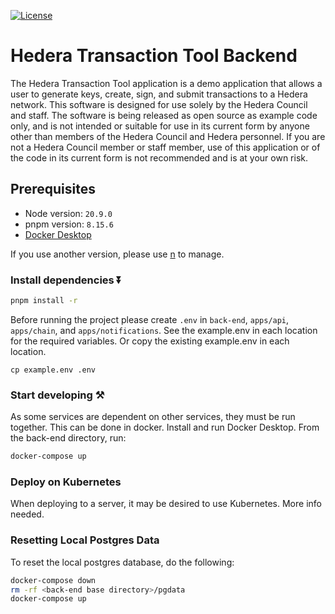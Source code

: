 [![License](https://img.shields.io/badge/License-Apache%202.0-blue.svg)](https://opensource.org/licenses/Apache-2.0)

# Hedera Transaction Tool Backend

The Hedera Transaction Tool application is a demo application that allows a user to generate keys, create, sign, and submit transactions to a Hedera network. This software is designed for use solely by the Hedera Council and staff. The software is being released as open source as example code only, and is not intended or suitable for use in its current form by anyone other than members of the Hedera Council and Hedera personnel. If you are not a Hedera Council member or staff member, use of this application or of the code in its current form is not recommended
and is at your own risk.

## Prerequisites

- Node version: `20.9.0`
- pnpm version: `8.15.6`
- [Docker Desktop](https://docs.docker.com/desktop/install/mac-install/)

If you use another version, please use [n](https://github.com/tj/n) to manage.

### Install dependencies ⏬

```bash
pnpm install -r
```

Before running the project please create `.env` in `back-end`, `apps/api`, `apps/chain`, 
and `apps/notifications`. See the example.env in each location for the required variables. 
Or copy the existing example.env in each location.

```shell
cp example.env .env
```

### Start developing ⚒️

As some services are dependent on other services, they must be run together.
This can be done in docker. Install and run Docker Desktop. 
From the back-end directory, run:

```bash
docker-compose up
```

### Deploy on Kubernetes

When deploying to a server, it may be desired to use Kubernetes. More info needed.

### Resetting Local Postgres Data

To reset the local postgres database, do the following:

```bash
docker-compose down
rm -rf <back-end base directory>/pgdata
docker-compose up
```